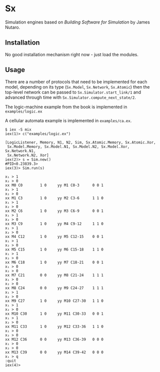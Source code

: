 # Sx

Simulation engines based on *Building Software for Simulation* by James Nutaro.

## Installation

No good installation mechanism right now - just load the modules.

## Usage

There are a number of protocols that need to be implemented for each
model, depending on its type (`Sx.Model`, `Sx.Network`, `Sx.Atomic`)
then the top-level network can be passed to `Sx.Simulator.start_link/1`
and advanced through time with `Sx.Simulator.compute_next_state/2`.

The logic-machine example from the book is implemented in
`examples/logic.ex`

A cellular automata example is implemented in `examples/ca.ex`.

```
$ iex -S mix
iex(1)> c("examples/logic.ex")

[LogicListener, Memory, N1, N2, Sim, Sx.Atomic.Memory, Sx.Atomic.Xor,
 Sx.Model.Memory, Sx.Model.N1, Sx.Model.N2, Sx.Model.Xor, Sx.Network.N1,
 Sx.Network.N2, Xor]
iex(2)> s = Sim.new()
#PID<0.23839.3>
iex(3)> Sim.run(s)

x₁ > 1
x₂ > 0
xx M0 C0        1 0     yy M1 C0-3      0 0 1
x₁ > 1
x₂ > 0
xx M1 C3        1 0     yy M2 C3-6      1 1 0
x₁ > 1
x₂ > 0
xx M2 C6        1 0     yy M3 C6-9      0 0 1
x₁ > 1
x₂ > 0
xx M3 C9        1 0     yy M4 C9-12     1 1 0
x₁ > 1
x₂ > 0
xx M4 C12       1 0     yy M5 C12-15    0 0 1
x₁ > 1
x₂ > 0
xx M5 C15       1 0     yy M6 C15-18    1 1 0
x₁ > 1
x₂ > 0
xx M6 C18       1 0     yy M7 C18-21    0 0 1
x₁ > 0
x₂ > 0
xx M7 C21       0 0     yy M8 C21-24    1 1 1
x₁ > 0
x₂ > 0
xx M8 C24       0 0     yy M9 C24-27    1 1 1
x₁ > 1
x₂ > 0
xx M9 C27       1 0     yy M10 C27-30   1 1 0
x₁ > 1
x₂ > 0
xx M10 C30      1 0     yy M11 C30-33   0 0 1
x₁ > 1
x₂ > 0
xx M11 C33      1 0     yy M12 C33-36   1 1 0
x₁ > 0
x₂ > 0
xx M12 C36      0 0     yy M13 C36-39   0 0 0
x₁ > 0
x₂ > 0
xx M13 C39      0 0     yy M14 C39-42   0 0 0
x₁ > q
:quit
iex(4)>
```
